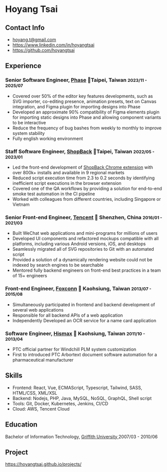 # Hoyang Tsai

## Contact Info

<ul class="list-unstyled">
  <li>
  <i class="fas fa-envelope-square fa-lg"></i> <a href="mailto:hoyang.t@gmail.com">hoyang.t@gmail.com</a>
  </li>
  <li>
  <i class="fab fa-linkedin fa-lg"></i> <a href="https://www.linkedin.com/in/hoyangtsai" target="_blank">https://www.linkedin.com/in/hoyangtsai</a>
  </li>
  <li class="print-hide">
  <i class="fab fa-github-square fa-lg"></i> <a href="https://github.com/hoyangtsai" target="_blank">https://github.com/hoyangtsai</a>
  </li>
</ul>

## Experience

### Senior Software Engineer, <a href="https://www.phase.com/" target="_blank">Phase</a> 📍Taipei, Taiwan <small><time class="term">2023/11 - 2025/07</time></small>

- Covered over 50% of the editor key features developments, such as SVG importer, co-editing presence, animation presets, text on Canvas integration, and Figma plugin for importing designs into Phase
- Developed an approximate 90% compatibility of Figma elements plugin for importing static designs into Phase and allowing component variants to be interactive
- Reduce the frequency of bug bashes from weekly to monthly to improve system stability
- Fully english working environment

### Staff Software Engineer, <a href="https://corporate.shopback.com" target="_blank">ShopBack</a> 📍Taipei, Taiwan <small><time class="term">2022/05 - 2023/01</time></small>

- Led the front-end development of [ShopBack Chrome extension](https://chrome.google.com/webstore/detail/shopback-button-cashback/djjjmdgomejlopjnccoejdhgjmiappap) with over 800k+ installs and available in 9 regional markets
- Reduced script execution time from 2.3 to 0.2 seconds by identifying inefficient script executions in the browser extension
- Covered one of the QA workflows by providing a solution for end-to-end smoke test automation in the CI pipeline
- Worked with colleagues from different countries, including Singapore or Vietnam

### Senior Front-end Engineer, <a href="https://www.tencent.com" target="_blank">Tencent</a> 📍 Shenzhen, China <small><time class="term">2016/01 - 2021/03</time></small>

- Built WeChat web applications and mini-programs for millions of users
- Developed UI components and refactored mockups compatible with all platforms, including various Android versions, iOS, and desktops
- Seamlessly migrated all of SVG repositories to Git with an automated script
- Provided a solution of a dynamically rendering website could not be indexed by search engines to be searchable
- Mentored fully backend engineers on front-end best practices in a team of 15+ engineers

### Front-end Engineer, <a href="https://www.foxconn.com" target="_blank">Foxconn</a> 📍 Kaohsiung, Taiwan <small><time class="term">2013/07 - 2015/08</time></small>

- Simultaneously participated in frontend and backend development of several web applications
- Responsible for all backend APIs of a web application
- Independently Developed an OCR service for a name card application

### Software Engineer, <a href="http://www.hismax.com.tw" target="_blank">Hismax</a> 📍 Kaohsiung, Taiwan <small><time class="term">2011/10 - 2013/04</time></small>

- PTC official partner for Windchill PLM system customization
- First to introduced PTC Arbortext document software automation for a pharmaceutical manufacturer

## Skills

<ul class="list-unstyled">
  <li>Frontend: React, Vue, ECMAScript, Typescript, Tailwind, SASS, HTML/CSS, XML/XSL</li>
  <li>Backend: Nodejs, PHP, Java, MySQL, NoSQL, GraphQL, Shell script</li>
  <li>Tools: Git, Docker, Kubernetes, Jenkins, CI/CD</li>
  <li>Cloud: AWS, Tencent Cloud</li>
</ul>

## Education

<i class="fas fa-graduation-cap fa-log"></i> Bachelor of Information Technology, <a href="https://www.griffith.edu.au" target="_blank">Griffith University </a> <time class="term">2007/03 - 2010/06</time>

## Project

<div class="project">
<a class="project-link" href="https://hoyangtsai.github.io/projects/" target="_blank">https://hoyangtsai.github.io/projects/</a>
</div>
